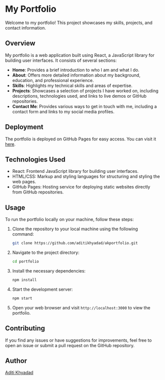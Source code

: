 
# My Portfolio

Welcome to my portfolio! This project showcases my skills, projects, and contact information.

## Overview

My portfolio is a web application built using React, a JavaScript library for building user interfaces. It consists of several sections:

- **Home**: Provides a brief introduction to who I am and what I do.
- **About**: Offers more detailed information about my background, education, and professional experience.
- **Skills**: Highlights my technical skills and areas of expertise.
- **Projects**: Showcases a selection of projects I have worked on, including descriptions, technologies used, and links to live demos or GitHub repositories.
- **Contact Me**: Provides various ways to get in touch with me, including a contact form and links to my social media profiles.

## Deployment

The portfolio is deployed on GitHub Pages for easy access. You can visit it [here](https://your-username.github.io/portfolio).

## Technologies Used

- React: Frontend JavaScript library for building user interfaces.
- HTML/CSS: Markup and styling languages for structuring and styling the web pages.
- GitHub Pages: Hosting service for deploying static websites directly from GitHub repositories.

## Usage

To run the portfolio locally on your machine, follow these steps:

1. Clone the repository to your local machine using the following command:

   ```bash
   git clone https://github.com/aditikhyadad/akportfolio.git
   ```

2. Navigate to the project directory:

   ```bash
   cd portfolio
   ```

3. Install the necessary dependencies:

   ```bash
   npm install
   ```

4. Start the development server:

   ```bash
   npm start
   ```

5. Open your web browser and visit `http://localhost:3000` to view the portfolio.

## Contributing

If you find any issues or have suggestions for improvements, feel free to open an issue or submit a pull request on the GitHub repository.

## Author

[Aditi Khyadad](https://github.com/aditikhyadad/resume)
